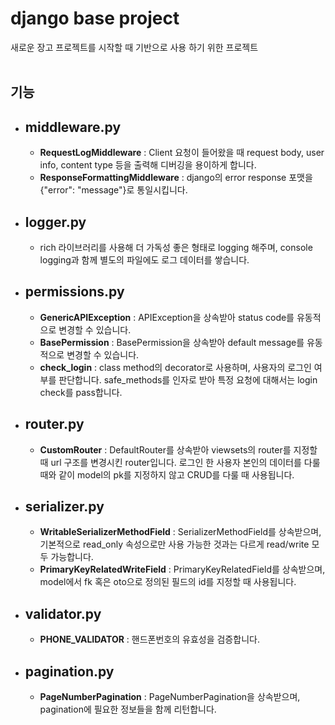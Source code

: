 # django base project<br>
새로운 장고 프로젝트를 시작할 때 기반으로 사용 하기 위한 프로젝트 <br><br>

## 기능
* ## middleware.py
  * **RequestLogMiddleware** : Client 요청이 들어왔을 때 request body, user info, content type 등을 출력해 디버깅을 용이하게 합니다.
  * **ResponseFormattingMiddleware** : django의 error response 포맷을 {"error": "message"}로 통일시킵니다.

* ## logger.py
  * rich 라이브러리를 사용해 더 가독성 좋은 형태로 logging 해주며, console logging과 함께 별도의 파일에도 로그 데이터를 쌓습니다.

* ## permissions.py
  * **GenericAPIException** : APIException을 상속받아 status code를 유동적으로 변경할 수 있습니다.
  * **BasePermission** : BasePermission을 상속받아 default message를 유동적으로 변경할 수 있습니다.
  * **check_login** : class method의 decorator로 사용하며, 사용자의 로그인 여부를 판단합니다. safe_methods를 인자로 받아 특정 요청에 대해서는 login check를 pass합니다.

* ## router.py
  * **CustomRouter** : DefaultRouter를 상속받아 viewsets의 router를 지정할 때 url 구조를 변경시킨 router입니다. 로그인 한 사용자 본인의 데이터를 다룰 때와 같이 model의 pk를 지정하지 않고 CRUD를 다룰 때 사용됩니다.
  
* ## serializer.py
  * **WritableSerializerMethodField** : SerializerMethodField를 상속받으며, 기본적으로 read_only 속성으로만 사용 가능한 것과는 다르게 read/write 모두 가능합니다.
  * **PrimaryKeyRelatedWriteField** : PrimaryKeyRelatedField를 상속받으며, model에서 fk 혹은 oto으로 정의된 필드의 id를 지정할 때 사용됩니다.

* ## validator.py
  * **PHONE_VALIDATOR** : 핸드폰번호의 유효성을 검증합니다.

* ## pagination.py
  * **PageNumberPagination** : PageNumberPagination을 상속받으며, pagination에 필요한 정보들을 함께 리턴합니다.

